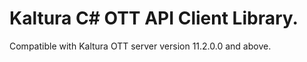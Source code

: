 # Kaltura C# OTT API Client Library.
Compatible with Kaltura OTT server version 11.2.0.0 and above.
